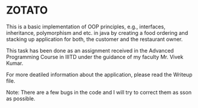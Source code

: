 # ZOTATO
This is a basic implementation of OOP principles, e.g., interfaces, inheritance,
polymorphism and etc. in java by creating a food ordering and stacking up application for both, the customer and the restaurant owner. 

This task has been done as an assignment received in the Advanced Programming Course in IIITD under the guidance of my faculty Mr. Vivek Kumar.

For more deatiled information about the application, please read the Writeup file.

Note: There are a few bugs in the code and I will try to correct them as sson as possible.
